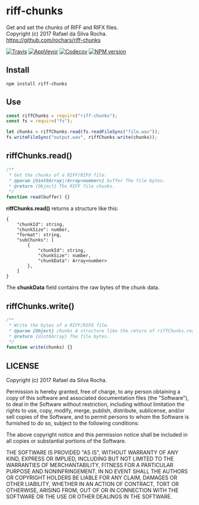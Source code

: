 # riff-chunks
Get and set the chunks of RIFF and RIFX files.  
Copyright (c) 2017 Rafael da Silva Rocha.  
https://github.com/rochars/riff-chunks

[![Travis](https://img.shields.io/travis/rochars/riff-chunks.svg?style=for-the-badge)](https://travis-ci.org/rochars/riff-chunks) [![AppVeyor](https://img.shields.io/appveyor/ci/rochars/riff-chunks.svg?style=for-the-badge&logo=appveyor)](https://ci.appveyor.com/project/rochars/riff-chunks) [![Codecov](https://img.shields.io/codecov/c/github/rochars/riff-chunks.svg?style=for-the-badge)](https://codecov.io/gh/rochars/riff-chunks) [![NPM version](https://img.shields.io/npm/v/riff-chunks.svg?style=for-the-badge)](https://www.npmjs.com/package/riff-chunks)

## Install
```
npm install riff-chunks
```

## Use
```javascript
const riffChunks = require("riff-chunks");
const fs = require("fs");

let chunks = riffChunks.read(fs.readFileSync("file.wav"));
fs.writeFileSync("output.wav", riffChunks.write(chunks));
```

## riffChunks.read()
```javascript
/**
 * Get the chunks of a RIFF/RIFX file.
 * @param {Uint8Array|!Array<number>} buffer The file bytes.
 * @return {Object} The RIFF file chunks.
 */
function read(buffer) {}
```

**riffChunks.read()** returns a structure like this:
```
{
    "chunkId": string,
    "chunkSize": number,
    "format": string,
    "subChunks": [
        {
            "chunkId": string,
            "chunkSize": number,
            "chunkData": Array<number>
        },
    ]
}
```

The **chunkData** field contains the raw bytes of the chunk data.

## riffChunks.write()
```javascript
/**
 * Write the bytes of a RIFF/RIFX file.
 * @param {Object} chunks A structure like the return of riffChunks.read().
 * @return {Uint8Array} The file bytes.
 */
function write(chunks) {}
```

## LICENSE
Copyright (c) 2017 Rafael da Silva Rocha.

Permission is hereby granted, free of charge, to any person obtaining
a copy of this software and associated documentation files (the
"Software"), to deal in the Software without restriction, including
without limitation the rights to use, copy, modify, merge, publish,
distribute, sublicense, and/or sell copies of the Software, and to
permit persons to whom the Software is furnished to do so, subject to
the following conditions:

The above copyright notice and this permission notice shall be
included in all copies or substantial portions of the Software.

THE SOFTWARE IS PROVIDED "AS IS", WITHOUT WARRANTY OF ANY KIND,
EXPRESS OR IMPLIED, INCLUDING BUT NOT LIMITED TO THE WARRANTIES OF
MERCHANTABILITY, FITNESS FOR A PARTICULAR PURPOSE AND
NONINFRINGEMENT. IN NO EVENT SHALL THE AUTHORS OR COPYRIGHT HOLDERS BE
LIABLE FOR ANY CLAIM, DAMAGES OR OTHER LIABILITY, WHETHER IN AN ACTION
OF CONTRACT, TORT OR OTHERWISE, ARISING FROM, OUT OF OR IN CONNECTION
WITH THE SOFTWARE OR THE USE OR OTHER DEALINGS IN THE SOFTWARE.
